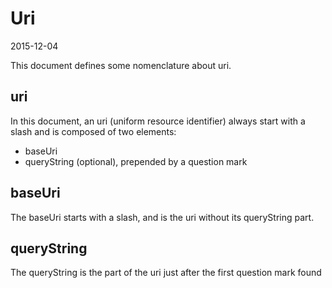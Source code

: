Uri
=======
2015-12-04



This document defines some nomenclature about uri.




uri
------

In this document, an uri (uniform resource identifier) always start with a slash and is composed of two elements:

- baseUri
- queryString (optional), prepended by a question mark



baseUri
----------

The baseUri starts with a slash, and is the uri without its queryString part.


queryString
----------

The queryString is the part of the uri just after the first question mark found















